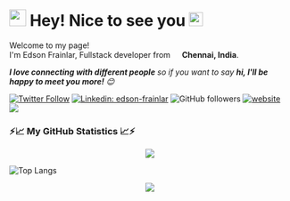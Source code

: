 <h1><img src="https://emojis.slackmojis.com/emojis/images/1531849430/4246/blob-sunglasses.gif?1531849430" width="30"/> Hey! Nice to see you <img src="https://media.giphy.com/media/hvRJCLFzcasrR4ia7z/giphy.gif" width="25px"></h1>

<p>Welcome to my page! </br> I'm Edson Frainlar, Fullstack developer from <img src="https://cdn-icons-png.flaticon.com/512/330/330439.png" width="13"/> <b>Chennai, India</b>.</p> 

<p><em><b>I love connecting with different people</b> so if you want to say <b>hi, I'll be happy to meet you more!</b> 😊</em><p>
  
<!--<img width="100%" height="auto" src="https://bit.ly/3BRyuhT" height="175px"/>-->

[![Twitter Follow](https://img.shields.io/twitter/follow/EdsonFrainlar?label=Follow)](https://twitter.com/intent/follow?screen_name=EdsonFrainlar)
[![Linkedin: edson-frainlar](https://img.shields.io/badge/edson-frainlar?style=flat-square&logo=Linkedin&logoColor=white&link=https://www.linkedin.com/in/edson-frainlar/)](https://www.linkedin.com/in/edson-frainlar/)
![GitHub followers](https://img.shields.io/github/followers/Frainlar?label=Follow&style=social)
[![website](https://img.shields.io/badge/Website-46a2f1.svg?&style=flat-square&logo=Google-Chrome&logoColor=white&link=https://edsonfrainlar.com/)](https://edsonfrainlar.com/)
![](https://visitor-badge.glitch.me/badge?page_id=Frainlar.Frainlar)

### <b>⚡📈 My GitHub Statistics 📈⚡</b>

<p align="center">
  <img alig src="https://github-profile-trophy.vercel.app/?username=frainlar" />
</p>

<!--<p align="left">
<img width="400" align="left" height="180" align="center" src="https://github-readme-streak-stats.herokuapp.com/?user=Frainlar&" alt="Frainlar" />
<img width="400" align="left" height="180" align="center" src="https://github-readme-stats.vercel.app/api?username=frainlar&bg_color=30,e96443,904e95&title_color=fff&text_color=fff&show_icons=true&locale=en" alt="Frainlar" />
</p>-->

![Top Langs](https://github-readme-stats.vercel.app/api/top-langs/?username=frainlar&hide=TeX&layout=compact)

<p align="center">
  <img src="https://capsule-render.vercel.app/api?type=waving&color=gradient&height=60&section=footer"/>
</p>

<!--<h3>⚡Things I code with⚡</h3>
<p>🪄Front End Frameworks</p>
<p>
  <img alt="angular" src="https://img.shields.io/badge/-Angular-DD0031?style=flat-square&logo=angular&logoColor=white" />
  <img alt="angular universal" src="https://img.shields.io/badge/-Angular Universal-00ACC1?style=flat-square&logo=angularuniversal&logoColor=white" />
  <img alt="React" src="https://img.shields.io/badge/-React-45b8d8?style=flat-square&logo=react&logoColor=white" />
  <img alt="Create React App" src="https://img.shields.io/badge/-Create React App-09D3AC?style=flat-square&logo=createreactapp&logoColor=white" />
  <img alt="redux" src="https://img.shields.io/badge/-Redux-764ABC?style=flat-square&logo=redux&logoColor=white" />
  <img alt="nextjs" src="https://img.shields.io/badge/-Next.js-000000?style=flat-square&logo=nextdotjs&logoColor=white" />
  <img alt="gatsby" src="https://img.shields.io/badge/-Gatsby-663399?style=flat-square&logo=gatsby&logoColor=white" />
  <img alt="hexo" src="https://img.shields.io/badge/-Hugo-FF4088?style=flat-square&logo=hugo&logoColor=white" />
  <img alt="Handlebars" src="https://img.shields.io/badge/-Handlebars.js-000000?style=flat-square&logo=handlebarsdotjs&logoColor=white" />
  <img alt="ember" src="https://img.shields.io/badge/-Ember.js-E04E39?style=flat-square&logo=emberdotjs&logoColor=white" />
  <img alt="Ghost" src="https://img.shields.io/badge/-Ghost CMS-15171A?style=flat-square&logo=ghost&logoColor=white" />
  <img alt="amp" src="https://img.shields.io/badge/-AMP-005AF0?style=flat-square&logo=amp&logoColor=white" />
  <img alt="pwa" src="https://img.shields.io/badge/-PWA-5A0FC8?style=flat-square&logo=pwa&logoColor=white" />
  <img alt="electron" src="https://img.shields.io/badge/-Electron-47848F?style=flat-square&logo=electron&logoColor=white" />
  <img alt="figma" src="https://img.shields.io/badge/-Figma-F24E1E?style=flat-square&logo=figma&logoColor=white" />
  <img alt="Ant Design" src="https://img.shields.io/badge/-Ant Design-0170FE?style=flat-square&logo=antdesign&logoColor=white" />
  <img alt="Chakra UI" src="https://img.shields.io/badge/-Chakra UI-319795?style=flat-square&logo=chakraui&logoColor=white" />	
  <img alt="Material Design" src="https://img.shields.io/badge/-Material Design-757575?style=flat-square&logo=materialdesign&logoColor=white" />
  <img alt="Tailwind CSS" src="https://img.shields.io/badge/-Tailwind CSS-06B6D4?style=flat-square&logo=tailwindcss&logoColor=white" />
</p>
<p>📁Databases</p>
<p>
  <img alt="MongoDB" src="https://img.shields.io/badge/-MongoDB-13aa52?style=flat-square&logo=mongodb&logoColor=white" />
  <img alt="Neo4j" src="https://img.shields.io/badge/-Neo4j-008CC1?style=flat-square&logo=neo4j&logoColor=white" />
  <img alt="Redis" src="https://img.shields.io/badge/-Redis-DC382D?style=flat-square&logo=redis&logoColor=white" />
</p>
<p>🧩Platforms & Tools</p>
<p>
  <img alt="sap" src="https://img.shields.io/badge/-SAP-0FAAFF?style=flat-square&logo=sap&logoColor=white" />
  <img alt="Firebase" src="https://img.shields.io/badge/-Firebase-FFCA28?style=flat-square&logo=firebase&logoColor=white" />
  <img alt="Postman" src="https://img.shields.io/badge/-Postman-FF6C37?style=flat-square&logo=postman&logoColor=white" />
  <img alt="GraphQL" src="https://img.shields.io/badge/-GraphQL-E10098?style=flat-square&logo=graphql&logoColor=white" />
  <img alt="Insomnia" src="https://img.shields.io/badge/-Insomnia-5849BE?style=flat-square&logo=insomnia&logoColor=white" />
  <img alt="Netlify" src="https://img.shields.io/badge/-Netlify-00C7B7?style=flat-square&logo=netlify&logoColor=white" />
  <img alt="hyper" src="https://img.shields.io/badge/-Hyper-000000?style=flat-square&logo=hyper&logoColor=white" />
  <img alt="Heroku" src="https://img.shields.io/badge/-Heroku-430098?style=flat-square&logo=heroku&logoColor=white" />
  <img alt="WebRTC" src="https://img.shields.io/badge/-WebRTC-333333?style=flat-square&logo=webrtc&logoColor=white" />
  <img alt="WebdriverIO" src="https://img.shields.io/badge/-WebdriverIO-EA5906?style=flat-square&logo=webdriverio&logoColor=white" />
  <img alt="Apollo GraphQL" src="https://img.shields.io/badge/-Apollo GraphQL-311C87?style=flat-square&logo=apollographql&logoColor=white" />
  <img alt="Prisma" src="https://img.shields.io/badge/-Prisma-2D3748?style=flat-square&logo=prisma&logoColor=white" />
  <img alt="Nrwl" src="https://img.shields.io/badge/-Nrwl-96D7E8?style=flat-square&logo=nrwl&logoColor=white" />
  <img alt="Vault" src="https://img.shields.io/badge/-Vault-000000?style=flat-square&logo=vault&logoColor=white" />
  <img alt="Apache Kafka" src="https://img.shields.io/badge/-Apache Kafka-231F20?style=flat-square&logo=apachekafka&logoColor=white" />
  <img alt="Sentry" src="https://img.shields.io/badge/-Sentry-362D59?style=flat-square&logo=sentry&logoColor=white" />
  <img alt="Strapi CMS" src="https://img.shields.io/badge/-Strapi CMS-2F2E8B?style=flat-square&logo=strapi&logoColor=white" />
  <img alt="Appwrite" src="https://img.shields.io/badge/-Appwrite-F02E65?style=flat-square&logo=appwrite&logoColor=white" />
  <img alt="Auth0" src="https://img.shields.io/badge/-Auth0-F02E65?style=flat-square&logo=auth0&logoColor=white" />
  <img alt="Google Analytics" src="https://img.shields.io/badge/-Google Analytics-E37400?style=flat-square&logo=googleanalytics&logoColor=white" />
  <img alt="Google Search Console" src="https://img.shields.io/badge/-Google Search Console-458CF5?style=flat-square&logo=googlesearchconsole&logoColor=white" />
  <img alt="Microsoft SharePoint" src="https://img.shields.io/badge/-Microsoft SharePoint-0078D4?style=flat-square&logo=microsoftsharepoint&logoColor=white" />
  <img alt="JSON Web Tokens" src="https://img.shields.io/badge/-JSON Web Tokens-000000?style=flat-square&logo=jsonwebtokens&logoColor=white" />
  <img alt="Apache ECharts" src="https://img.shields.io/badge/-Apache E Charts-5468ff?style=flat-square&logo=apacheecharts&logoColor=white" />
  <img alt="CK Editor" src="https://img.shields.io/badge/-CK Editor 4-0287D0?style=flat-square&logo=ckeditor4&logoColor=white" />
  <img alt="d3js" src="https://img.shields.io/badge/-D3.js-F9A03C?style=flat-square&logo=d3.js&logoColor=white" />
  <img alt="i18next" src="https://img.shields.io/badge/-i18next-26A69A?style=flat-square&logo=i18next&logoColor=white" />
  <img alt="algolia" src="https://img.shields.io/badge/-Algolia-5468ff?style=flat-square&logo=algolia&logoColor=white" />
  <img alt="Chai" src="https://img.shields.io/badge/-Chai-A30701?style=flat-square&logo=chai&logoColor=white" />
  <img alt="Cypress" src="https://img.shields.io/badge/-Cypress-17202C?style=flat-square&logo=cypress&logoColor=white" />
  <img alt="Mocha" src="https://img.shields.io/badge/-Mocha-8D6748?style=flat-square&logo=mocha&logoColor=white" />
  <img alt="Protractor" src="https://img.shields.io/badge/-Protractor-ED163A?style=flat-square&logo=protractor&logoColor=white" />
  <img alt="LaTeX" src="https://img.shields.io/badge/-LaTeX-008080?style=flat-square&logo=latex&logoColor=white" />
</p>

<p>💻DevOps, Infra & Security</p>
<p>
  <img alt="Azure DevOps" src="https://img.shields.io/badge/-Azure DevOps-0078D7?style=flat-square&logo=azuredevops&logoColor=white" />
  <img alt="Visual Studio Code" src="https://img.shields.io/badge/-Visual Studio Code-007ACC?style=flat-square&logo=visualstudiocode&logoColor=white" />
  <img alt="git" src="https://img.shields.io/badge/-Git-F05032?style=flat-square&logo=git&logoColor=white" />
  <img alt="github actions" src="https://img.shields.io/badge/-Github_Actions-2088FF?style=flat-square&logo=github-actions&logoColor=white" />
  <img alt="Docker" src="https://img.shields.io/badge/-Docker-46a2f1?style=flat-square&logo=docker&logoColor=white" />
  <img alt="Jenkins" src="https://img.shields.io/badge/-Jenkins-D24939?style=flat-square&logo=jenkins&logoColor=white" />
  <img alt="Jenkins X" src="https://img.shields.io/badge/-Jenkins X-73C3D5?style=flat-square&logo=jenkinsx&logoColor=white" />
  <img alt="Google Cloud Platform" src="https://img.shields.io/badge/-Google_Cloud_Platform-1a73e8?style=flat-square&logo=google-cloud&logoColor=white" />
  <img alt="Chef" src="https://img.shields.io/badge/-Chef-F09820?style=flat-square&logo=chef&logoColor=white" />
  <img alt="Nginx" src="https://img.shields.io/badge/-Nginx-009639?style=flat-square&logo=nginx&logoColor=white" />
  <img alt="Ubuntu" src="https://img.shields.io/badge/-Ubuntu-E95420?style=flat-square&logo=ubuntu&logoColor=white" />
  <img alt="Terraform" src="https://img.shields.io/badge/-Terraform-7B42BC?style=flat-square&logo=terraform&logoColor=white" />
  <img alt="Kubernetes" src="https://img.shields.io/badge/-Kubernetes-326CE5?style=flat-square&logo=kubernetes&logoColor=white" />
  <img alt="Helm" src="https://img.shields.io/badge/-Helm-0F1689?style=flat-square&logo=helm&logoColor=white" />
  <img alt="Ingress" src="https://img.shields.io/badge/-Ingress-783CBD?style=flat-square&logo=ingress&logoColor=white" />
  <img alt="Istio" src="https://img.shields.io/badge/-Istio-466BB0?style=flat-square&logo=istio&logoColor=white" />
  <img alt="Prometheus" src="https://img.shields.io/badge/-Prometheus-E6522C?style=flat-square&logo=prometheus&logoColor=white" />
  <img alt="Grafana" src="https://img.shields.io/badge/-Grafana-F46800?style=flat-square&logo=grafana&logoColor=white" />
  <img alt="Lets encrypt" src="https://img.shields.io/badge/-Lets encrypt-003A70?style=flat-square&logo=letsencrypt&logoColor=white" />
</p>

<p>🧑‍💻Programming Languages and Backend Frameworks</p>
<p>
  <img alt="Nodejs" src="https://img.shields.io/badge/-Nodejs-43853d?style=flat-square&logo=Node.js&logoColor=white" />
  <img alt="TypeScript" src="https://img.shields.io/badge/-TypeScript-007ACC?style=flat-square&logo=typescript&logoColor=white" />
  <img alt="JavaScript" src="https://img.shields.io/badge/-JavaScript-F7DF1E?style=flat-square&logo=javascript&logoColor=white" />
  <img alt="Java" src="https://img.shields.io/badge/-Java-007396?style=flat-square&logo=java&logoColor=white" />
  <img alt="Python" src="https://img.shields.io/badge/-Python-3776AB?style=flat-square&logo=python&logoColor=white" />
  <img alt="Express js" src="https://img.shields.io/badge/-Express-000000?style=flat-square&logo=express&logoColor=white" />
  <img alt="NestJs" src="https://img.shields.io/badge/-NestJs-ea2845?style=flat-square&logo=nestjs&logoColor=white" />
  <img alt="Moleculer" src="https://img.shields.io/badge/-Moleculer-3CAFCE?style=flat-square&logo=moleculer&logoColor=white" />
</p>
<p>🤖 AI-ML</p>
<p>	
  <img alt="Google Colab" src="https://img.shields.io/badge/-Google Colab-F9AB00?style=flat-square&logo=googlecolab&logoColor=white" /> 
  <img alt="Kaggle" src="https://img.shields.io/badge/-Kaggle-20BEFF?style=flat-square&logo=kaggle&logoColor=white" /> 
  <img alt="R" src="https://img.shields.io/badge/-R-276DC3?style=flat-square&logo=r&logoColor=white" />
  <img alt="Dialogflow" src="https://img.shields.io/badge/-Dialogflow-FF9800?style=flat-square&logo=dialogflow&logoColor=white" />
  <img alt="Tensorflow" src="https://img.shields.io/badge/-Tensorflow-FF6F00?style=flat-square&logo=tensorflow&logoColor=white" />
</p>
<h3>⚡Exploring on⚡</h3>
<p>
   <img alt="D Wave" src="https://img.shields.io/badge/-D Wave Systems-008CD7?style=flat-square&logo=dwavesystems&logoColor=white" />
   <img alt="Qiskit" src="https://img.shields.io/badge/-Qiskit-6929C4?style=flat-square&logo=qiskit&logoColor=white" />
   <img alt="Web3.js" src="https://img.shields.io/badge/-Web3.js-F16822?style=flat-square&logo=web3dotjs&logoColor=white" />
   <img alt="Hyperledger" src="https://img.shields.io/badge/-Hyperledger-2F3134?style=flat-square&logo=hyperledger&logoColor=white" />
   <img alt="Robot Framework" src="https://img.shields.io/badge/-Robot Framework-000000?style=flat-square&logo=robotframework&logoColor=white" />
   <img alt="Elixir" src="https://img.shields.io/badge/-Elixir-4B275F?style=flat-square&logo=elixir&logoColor=white" />
   <img alt="Go" src="https://img.shields.io/badge/-Golang-00ADD8?style=flat-square&logo=go&logoColor=white" />
   <img alt="Fast API" src="https://img.shields.io/badge/-Fast API-009688?style=flat-square&logo=fastapi&logoColor=white" />
   <img alt="Adonisjs" src="https://img.shields.io/badge/-Adonis.js-220052?style=flat-square&logo=adonisjs&logoColor=white" />
   <img alt="Android Studio" src="https://img.shields.io/badge/-Android Studio-3ddc84?style=flat-square&logo=androidstudio&logoColor=white" />
   <img alt="Flutter" src="https://img.shields.io/badge/-Flutter-02569B?style=flat-square&logo=flutter&logoColor=white" />
   <img alt="Ansible" src="https://img.shields.io/badge/-Ansible-ee0000?style=flat-square&logo=ansible&logoColor=white" />
   <img alt="CNCF" src="https://img.shields.io/badge/-CNCF-231F20?style=flat-square&logo=cncf&logoColor=white" />
   <img alt="Consul" src="https://img.shields.io/badge/-Consul-F24C53?style=flat-square&logo=consul&logoColor=white" />
   <img alt="Airflow" src="https://img.shields.io/badge/-Airflow-017CEE?style=flat-square&logo=apacheairflow&logoColor=white" />
   <img alt="RocketMQ" src="https://img.shields.io/badge/-RocketMQ-D77310?style=flat-square&logo=apacherocketmq&logoColor=white" />
   <img alt="PostgreSQL" src="https://img.shields.io/badge/-PostgreSQL-4169E1?style=flat-square&logo=postgresql&logoColor=white" />
   <img alt="Cassandra" src="https://img.shields.io/badge/-Cassandra-1287B1?style=flat-square&logo=apachecassandra&logoColor=white" />
   <img alt="ArangoDB" src="https://img.shields.io/badge/-ArangoDB-DDE072?style=flat-square&logo=arangodb&logoColor=white" />
   <img alt="Clickhouse" src="https://img.shields.io/badge/-ClickHouse-FFCC01?style=flat-square&logo=clickhouse&logoColor=white" />
   <img alt="Druid" src="https://img.shields.io/badge/-Druid-29F1FB?style=flat-square&logo=apachedruid&logoColor=white" />
   <img alt="Flink" src="https://img.shields.io/badge/-Flink-E6526F?style=flat-square&logo=apacheflink&logoColor=white" />
   <img alt="Hadoop" src="https://img.shields.io/badge/-Hadoop-66CCFF?style=flat-square&logo=apachehadoop&logoColor=white" />
   <img alt="Apache Hive" src="https://img.shields.io/badge/-Hive-FDEE21?style=flat-square&logo=apachehive&logoColor=white" />
   <img alt="Apache Pulsar" src="https://img.shields.io/badge/-Pulsar-188FFF?style=flat-square&logo=apachepulsar&logoColor=white" />
   <img alt="Apache Spark" src="https://img.shields.io/badge/-Spark-E25A1C?style=flat-square&logo=apachespark&logoColor=white" />
   <img alt="Apache Solr" src="https://img.shields.io/badge/-Solr-D9411E?style=flat-square&logo=apachesolr&logoColor=white" />
   <img alt="Elastic Stack" src="https://img.shields.io/badge/-Elastic Stack-005571?style=flat-square&logo=elasticstack&logoColor=white" />
   <img alt="Docusign" src="https://img.shields.io/badge/-Docusign-FFCC22?style=flat-square&logo=docusign&logoColor=white" />
</p>-->

